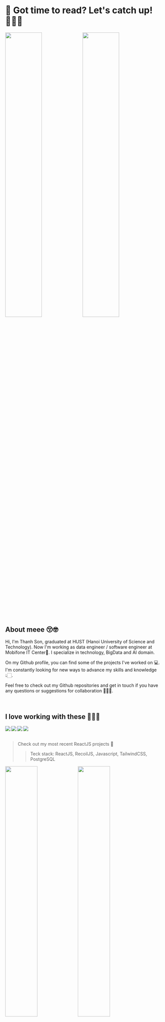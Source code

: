 # 🤩 Got time to read? Let's catch up! 👩🏻‍🎓

<img align="left" width="48%" src="https://github-readme-stats.vercel.app/api?username=qnhanhh&show_icons=true&bg_color=00000000"/>
<img align="left" width="48%" src="https://github-readme-stats.vercel.app/api/top-langs/?username=qnhanhh&layout=compact"/>

<br/>

## About meee 😚🤓
Hi, I'm Thanh Son, graduated at HUST (Hanoi University of Science and Technology). Now I'm working as data engineer / software engineer at Mobifone IT Center🏫. I specialize in technology, BigData and AI domain.

On my Github profile, you can find some of the projects I've worked on 💻. I'm constantly looking for new ways to advance my skills and knowledge 👆🏻. 

Feel free to check out my Github repositories and get in touch if you have any questions or suggestions for collaboration 🎉🎉🎉.

<br/>

## I love working with these 👩🏻‍💻
<img align="left" src="https://img.shields.io/badge/react-%2320232a.svg?style=for-the-badge&logo=react&logoColor=%2361DAFB" />
<img align="left" src="https://img.shields.io/badge/javascript-%23323330.svg?style=for-the-badge&logo=javascript&logoColor=%23F7DF1E" />
<img align="left" src="https://img.shields.io/badge/typescript-%23007ACC.svg?style=for-the-badge&logo=typescript&logoColor=white" />
<img align="left" src="https://img.shields.io/badge/tailwindcss-%2338B2AC.svg?style=for-the-badge&logo=tailwind-css&logoColor=white" />

<br/>
<br/>

> Check out my most recent ReactJS projects 📑
>> Teck stack: ReactJS, RecoilJS, Javascript, TailwindCSS, PostgreSQL

<img align="left" width="45%" src="https://github-readme-stats.vercel.app/api/pin/?username=qnhanhh&repo=face-detection-v2"/>
<img align="left" width="45%" src="https://github-readme-stats.vercel.app/api/pin/?username=qnhanhh&repo=face-detection-api"/>
